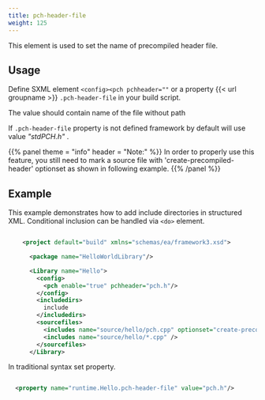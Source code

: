 ```yaml
---
title: pch-header-file
weight: 125
---
```


This element is used to set the name of precompiled header file.

<a name="PchHeaderFileUsage"></a>
## Usage ##

Define SXML element `<config><pch pchheader=""`  or a property {{< url groupname >}} `.pch-header-file` in your build script.

The value should contain name of the file without path

If `.pch-header-file`  property is not defined framework by default will use value  *&quot;stdPCH.h&quot;* .


{{% panel theme = "info" header = "Note:" %}}
In order to properly use this feature, you still need to mark a source file with &#39;create-precompiled-header&#39; optionset as shown in following example.
{{% /panel %}}
## Example ##

This example demonstrates how to add include directories in structured XML. Conditional inclusion can be handled via `<do>` element.


```xml

    <project default="build" xmlns="schemas/ea/framework3.xsd">

      <package name="HelloWorldLibrary"/>

      <Library name="Hello">
        <config>
          <pch enable="true" pchheader="pch.h"/>
        </config>
        <includedirs>
          include
        </includedirs>
        <sourcefiles>
          <includes name="source/hello/pch.cpp" optionset="create-precompiled-header"/>
          <includes name="source/hello/*.cpp" />
        </sourcefiles>
      </Library>

```
In traditional syntax set property.


```xml

  <property name="runtime.Hello.pch-header-file" value="pch.h"/>

```
